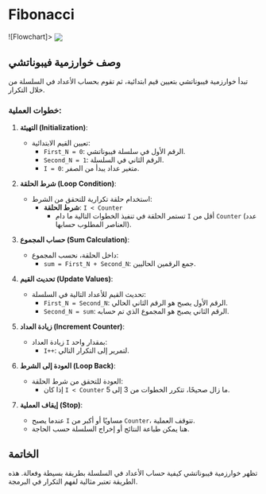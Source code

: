 # Fibonacci
![Flowchart]> <img src="https://www.canva.com/design/DAGTwERMAD4/PfniUgBDNj0G7JTWeB1QUQ/view?utm_content=DAGTwERMAD4&utm_campaign=designshare&utm_medium=link&utm_source=editor" align="center"/>
## وصف خوارزمية فيبوناتشي

تبدأ خوارزمية فيبوناتشي بتعيين قيم ابتدائية، ثم تقوم بحساب الأعداد في السلسلة من خلال التكرار.

### خطوات العملية:

1. **التهيئة (Initialization)**:
   - تعيين القيم الابتدائية:
     - `First_N = 0`: الرقم الأول في سلسلة فيبوناتشي.
     - `Second_N = 1`: الرقم الثاني في السلسلة.
     - `I = 0`: متغير عداد يبدأ من الصفر.

2. **شرط الحلقة (Loop Condition)**:
   - استخدام حلقة تكرارية للتحقق من الشرط:
     - **شرط الحلقة**: `I < Counter`
       - تستمر الحلقة في تنفيذ الخطوات التالية ما دام `I` أقل من `Counter` (عدد العناصر المطلوب حسابها).

3. **حساب المجموع (Sum Calculation)**:
   - داخل الحلقة، نحسب المجموع:
     - `sum = First_N + Second_N`: جمع الرقمين الحاليين.

4. **تحديث القيم (Update Values)**:
   - تحديث القيم للأعداد التالية في السلسلة:
     - `First_N = Second_N`: الرقم الأول يصبح هو الرقم الثاني الحالي.
     - `Second_N = sum`: الرقم الثاني يصبح هو المجموع الذي تم حسابه.

5. **زيادة العداد (Increment Counter)**:
   - زيادة العداد `I` بمقدار واحد:
     - `I++`: لتمرير إلى التكرار التالي.

6. **العودة إلى الشرط (Loop Back)**:
   - العودة للتحقق من شرط الحلقة:
     - إذا كان `I < Counter` ما زال صحيحًا، تتكرر الخطوات من 3 إلى 5.

7. **إيقاف العملية (Stop)**:
   - عندما يصبح `I` مساويًا أو أكبر من `Counter`، تتوقف العملية.
   - هنا يمكن طباعة النتائج أو إخراج السلسلة حسب الحاجة.
## الخاتمة
تظهر خوارزمية فيبوناتشي كيفية حساب الأعداد في السلسلة بطريقة بسيطة وفعالة. هذه الطريقة تعتبر مثالية لفهم التكرار في البرمجة.

